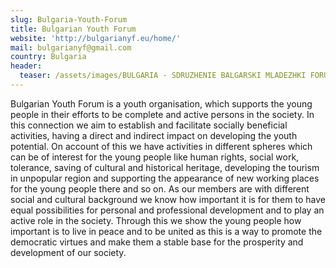 ```yaml
---
slug: Bulgaria-Youth-Forum
title: Bulgarian Youth Forum
website: 'http://bulgarianyf.eu/home/'
mail: bulgarianyf@gmail.com
country: Bulgaria
header:
  teaser: /assets/images/BULGARIA - SDRUZHENIE BALGARSKI MLADEZHKI FORUM.jpg
---
```

Bulgarian Youth Forum is a youth organisation, which supports the young people in their efforts to be complete and active persons in the society. In this connection we aim to establish and facilitate socially beneficial activities, having a direct and indirect impact on developing the youth potential. On account of this we have activities in different spheres which can be of interest for the young people like human rights, social work, tolerance, saving of cultural and historical heritage, developing the tourism in unpopular region and supporting the appearance of new working places for the young people there and so on. As our members are with different social and cultural background we know how important it is for them to have equal possibilities for personal and professional development and to play an active role in the society. Through this we show the young people how important is to live in peace and to be united as this is a way to promote the democratic virtues and make them a stable base for the prosperity and development of our society.
